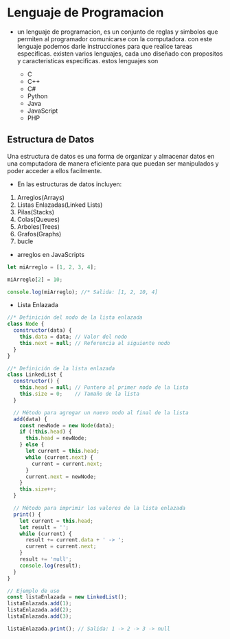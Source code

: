 # Lenguaje de Programacion

* un lenguaje de programacion, es un conjunto de reglas y simbolos que permiten
 al programador comunicarse con la computadora. 
con este lenguaje podemos darle instrucciones para que realice tareas especificas.
existen varios lenguajes, cada uno diseñado con propositos y caracteristicas especificas.
estos lenguajes son

    * C
    * C++
    * C#
    * Python
    * Java
    * JavaScript
    * PHP

## Estructura de Datos

Una estructura de datos es una forma de organizar y almacenar datos en una computadora
de manera eficiente para que puedan ser manipulados y poder acceder a ellos facilmente.

* En las estructuras de datos incluyen:

1. Arreglos(Arrays)
2. Listas Enlazadas(Linked Lists)
3. Pilas(Stacks)
4. Colas(Queues)
5. Arboles(Trees)
6. Grafos(Graphs)
7. bucle

* arreglos en JavaScripts
~~~javaScript
let miArreglo = [1, 2, 3, 4];

miArreglo[2] = 10;

console.log(miArreglo); //* Salida: [1, 2, 10, 4]
~~~

* Lista Enlazada
~~~javaScript
//* Definición del nodo de la lista enlazada
class Node {
  constructor(data) {
    this.data = data; // Valor del nodo
    this.next = null; // Referencia al siguiente nodo
  }
}

//* Definición de la lista enlazada
class LinkedList {
  constructor() {
    this.head = null; // Puntero al primer nodo de la lista
    this.size = 0;    // Tamaño de la lista
  }

  // Método para agregar un nuevo nodo al final de la lista
  add(data) {
    const newNode = new Node(data);
    if (!this.head) {
      this.head = newNode;
    } else {
      let current = this.head;
      while (current.next) {
        current = current.next;
      }
      current.next = newNode;
    }
    this.size++;
  }

  // Método para imprimir los valores de la lista enlazada
  print() {
    let current = this.head;
    let result = '';
    while (current) {
      result += current.data + ' -> ';
      current = current.next;
    }
    result += 'null';
    console.log(result);
  }
}

// Ejemplo de uso
const listaEnlazada = new LinkedList();
listaEnlazada.add(1);
listaEnlazada.add(2);
listaEnlazada.add(3);

listaEnlazada.print(); // Salida: 1 -> 2 -> 3 -> null
~~~

